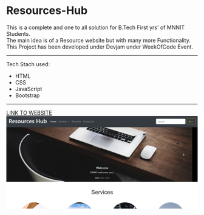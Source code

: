 # Resources-Hub
This is a complete and one to all solution for B.Tech First yrs' of MNNIT Students.<br>
The main idea is of a Resource website but with many more Functionality.<br>
This Project has been developed under Devjam under WeekOfCode Event. 

<hr>
Tech Stach used: <br>
<ul>
<li>HTML</li>
<li>CSS</li>
<li>JavaScript</li>
<li>Bootstrap</li>
</ul>
<hr>
<a href="#">LINK TO WEBSITE</a>
<img src="Screenshot 2022-10-14 210857.png">
                
